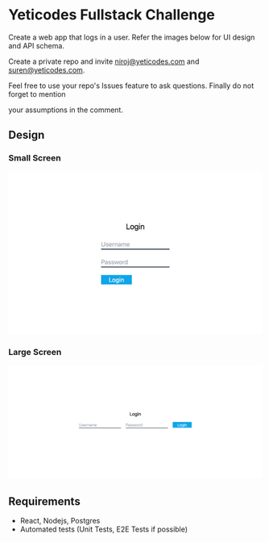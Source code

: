 # Yeticodes Fullstack Challenge

Create a web app that logs in a user. Refer the images below for UI design and API schema.

Create a private repo and invite niroj@yeticodes.com and suren@yeticodes.com.

Feel free to use your repo's Issues feature to ask questions. Finally do not forget to mention

your assumptions in the comment.

## Design
### Small Screen
![Small Screen](small-screen.png?raw=true "Small Screen")

### Large Screen
![Large Screen](large-screen.png?raw=true "Large Screen")

## Requirements
- React, Nodejs, Postgres
- Automated tests (Unit Tests, E2E Tests if possible)
